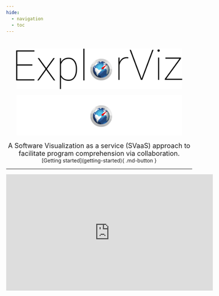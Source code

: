 ```yaml
---
hide:
  - navigation
  - toc
---
```


#

<p align="center">
  <img src="images/explorviz-logo-dark.png#only-light" width="450"/>
</p>
<p align="center">
  <img src="images/explorviz-logo-light.png#only-dark" width="450"/>
</p>
<center>
<font size="4">
A Software Visualization as a service (SVaaS) approach to facilitate program comprehension via collaboration.
</font>
</center>

<center>
[Getting started](getting-started){ .md-button }
</center>

---

<center>
<iframe width="560" height="315" src="https://www.youtube.com/embed/MYAkRMWLVD8" title="YouTube video player" frameborder="0" allow="accelerometer; autoplay; clipboard-write; encrypted-media; gyroscope; picture-in-picture" allowfullscreen></iframe>
</center>
